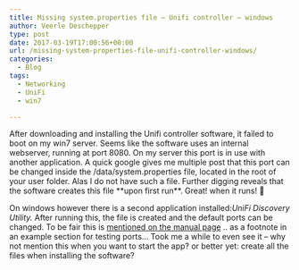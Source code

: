 ```yaml
---
title: Missing system.properties file – Unifi controller – windows
author: Veerle Deschepper
type: post
date: 2017-03-19T17:00:56+00:00
url: /missing-system-properties-file-unifi-controller-windows/
categories:
  - Blog
tags:
  - Networking
  - UniFi
  - win7

---
```

After downloading and installing the Unifi controller software, it failed to boot on my win7 server. Seems like the software uses an internal webserver, running at port 8080. On my server this port is in use with another application. A quick google gives me multiple post that this port can be changed inside the <span class="code">/data/system.properties</span> file, located in the root of your user folder. Alas I do not have such a file. Further digging reveals that the software creates this file \*\*upon first run\*\*. Great! when it runs! 🙁

On windows however there is a second application installed:_UniFi Discovery Utility._ After running this, the file is created and the default ports can be changed. To be fair this is [mentioned on the manual page][1] .. as a footnote in an example section for testing ports&#8230; Took me a while to even see it &#8211; why not mention this when you want to start the app? or better yet: create all the files when installing the software?

 [1]: https://help.ubnt.com/hc/en-us/articles/204910084-UniFi-Change-default-ports-for-controller-and-UAPs